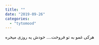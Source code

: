 ```yaml
---
title: ""
date: "2019-09-26"
categories: 
  - "tytomood"
---
```


هرکی غمو به تو فروخت.... خودش یه روزی میخره
